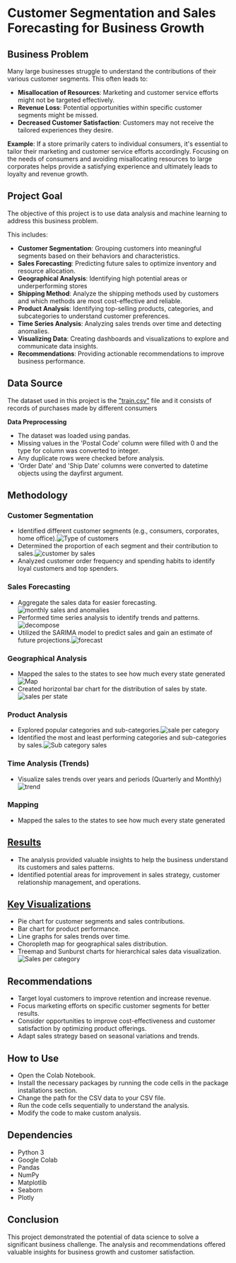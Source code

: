 # Customer Segmentation and Sales Forecasting for Business Growth

## Business Problem

Many large businesses struggle to understand the contributions of their various customer segments. This often leads to:

- **Misallocation of Resources**: Marketing and customer service efforts might not be targeted effectively.
- **Revenue Loss**: Potential opportunities within specific customer segments might be missed.
- **Decreased Customer Satisfaction**: Customers may not receive the tailored experiences they desire.

**Example**: If a store primarily caters to individual consumers, it's essential to tailor their marketing and customer service efforts accordingly. Focusing on the needs of consumers and avoiding misallocating resources to large corporates helps provide a satisfying experience and ultimately leads to loyalty and revenue growth.

## Project Goal

The objective of this project is to use data analysis and machine learning to address this business problem.

This includes:

- **Customer Segmentation**: Grouping customers into meaningful segments based on their behaviors and characteristics.
- **Sales Forecasting**: Predicting future sales to optimize inventory and resource allocation.
- **Geographical Analysis**: Identifying high potential areas or underperforming stores
- **Shipping Method**: Analyze the shipping methods used by customers and which methods are most cost-effective and reliable.
- **Product Analysis**: Identifying top-selling products, categories, and subcategories to understand customer preferences.
- **Time Series Analysis**: Analyzing sales trends over time and detecting anomalies.
- **Visualizing Data**: Creating dashboards and visualizations to explore and communicate data insights.
- **Recommendations**: Providing actionable recommendations to improve business performance.

## Data Source

The dataset used in this project is the ["train.csv"](https://github.com/D2himself/SuperStore-Sales/tree/main/data) file and it consists of records of purchases made by different consumers

**Data Preprocessing**

- The dataset was loaded using pandas.
- Missing values in the 'Postal Code' column were filled with 0 and the type for column was converted to integer.
- Any duplicate rows were checked before analysis.
- 'Order Date' and 'Ship Date' columns were converted to datetime objects using the dayfirst argument.

## Methodology

### **Customer Segmentation**

- Identified different customer segments (e.g., consumers, corporates, home office).![Type of customers](https://github.com/D2himself/SuperStore-Sales/blob/main/results/Type%20of%20customers.png)
- Determined the proportion of each segment and their contribution to sales.![customer by sales](https://github.com/D2himself/SuperStore-Sales/blob/main/results/customer%20by%20sales.png)
- Analyzed customer order frequency and spending habits to identify loyal customers and top spenders.

### **Sales Forecasting**

- Aggregate the sales data for easier forecasting.![monthly sales and anomalies](https://github.com/D2himself/SuperStore-Sales/blob/main/results/monthly_sales_anomalies%20(1).png)
- Performed time series analysis to identify trends and patterns.![decompose](https://github.com/D2himself/SuperStore-Sales/blob/main/results/decompose%20(1).png)
- Utilized the SARIMA model to predict sales and gain an estimate of future projections.![forecast](https://github.com/D2himself/SuperStore-Sales/blob/main/results/forecast%20(1).png)

### **Geographical Analysis**

- Mapped the sales to the states to see how much every state generated![Map](https://github.com/D2himself/SuperStore-Sales/blob/main/results/sales_per_state.png)
- Created horizontal bar chart for the distribution of sales by state.![sales per state](https://github.com/D2himself/SuperStore-Sales/blob/main/results/sales_per_state%20(1).png)

### **Product Analysis**

- Explored popular categories and sub-categories.![sale per category](https://github.com/D2himself/SuperStore-Sales/blob/main/results/sales_per_category.png)
- Identified the most and least performing categories and sub-categories by sales.![Sub category sales](https://github.com/D2himself/SuperStore-Sales/blob/main/results/subcategory_sales.png)

### **Time Analysis (Trends)**

- Visualize sales trends over years and periods (Quarterly and Monthly)![trend](https://github.com/D2himself/SuperStore-Sales/blob/main/results/yearly%20sales%20line%20(1).png)

### **Mapping**

- Mapped the sales to the states to see how much every state generated

## [Results](https://github.com/D2himself/SuperStore-Sales/tree/main/results)

- The analysis provided valuable insights to help the business understand its customers and sales patterns.
- Identified potential areas for improvement in sales strategy, customer relationship management, and operations.

## [Key Visualizations](https://github.com/D2himself/SuperStore-Sales/tree/main/results)

- Pie chart for customer segments and sales contributions.
- Bar chart for product performance.
- Line graphs for sales trends over time.
- Choropleth map for geographical sales distribution.
- Treemap and Sunburst charts for hierarchical sales data visualization.
![Sales per category](https://github.com/D2himself/SuperStore-Sales/blob/main/results/sales_per_category_shipping.png)
## Recommendations

- Target loyal customers to improve retention and increase revenue.
- Focus marketing efforts on specific customer segments for better results.
- Consider opportunities to improve cost-effectiveness and customer satisfaction by optimizing product offerings.
- Adapt sales strategy based on seasonal variations and trends.

## How to Use

- Open the Colab Notebook.
- Install the necessary packages by running the code cells in the package installations section.
- Change the path for the CSV data to your CSV file.
- Run the code cells sequentially to understand the analysis.
- Modify the code to make custom analysis.

## Dependencies

- Python 3
- Google Colab
- Pandas
- NumPy
- Matplotlib
- Seaborn
- Plotly

## Conclusion

This project demonstrated the potential of data science to solve a significant business challenge. The analysis and recommendations offered valuable insights for business growth and customer satisfaction.
